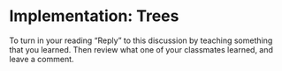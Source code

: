 # Implementation: Trees
To turn in your reading “Reply” to this discussion by teaching something that you learned. Then review what one of your classmates learned, and leave a comment.


